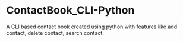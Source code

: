 # ContactBook_CLI-Python
A CLI based contact book created using python with features like add contact, delete contact, search contact.
